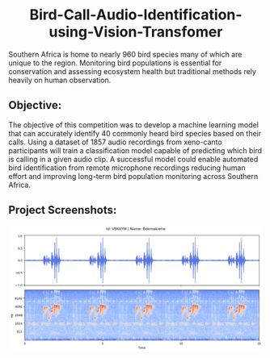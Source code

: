 <h1 align="center" id="title">Bird-Call-Audio-Identification-using-Vision-Transfomer</h1>


<p id="description">Southern Africa is home to nearly 960 bird species many of which are unique to the region. Monitoring bird populations is essential for conservation and assessing ecosystem health but traditional methods rely heavily on human observation.</p>
  

<h2>Objective:</h2>
The objective of this competition was to develop a machine learning model that can accurately identify 40 commonly heard bird species based on their calls. Using a dataset of 1857 audio recordings from xeno-canto participants will train a classification model capable of predicting which bird is calling in a given audio clip. A successful model could enable automated bird identification from remote microphone recordings reducing human effort and improving long-term bird population monitoring across Southern Africa.


<h2>Project Screenshots:</h2>

![logo](./images_for_readme/audio_plot.png)


